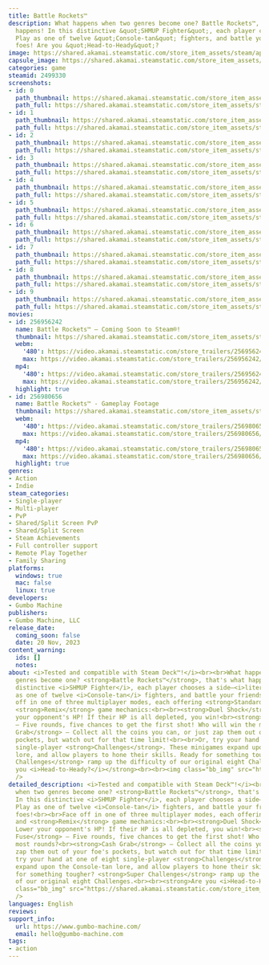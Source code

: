 ```yaml
---
title: Battle Rockets™
description: What happens when two genres become one? Battle Rockets™, that's what
  happens! In this distinctive &quot;SHMUP Fighter&quot;, each player chooses a side–literally!
  Play as one of twelve &quot;Console-tan&quot; fighters, and battle your friends...or
  foes! Are you &quot;Head-to-Heady&quot;?
image: https://shared.akamai.steamstatic.com/store_item_assets/steam/apps/2499330/header.jpg?t=1723958920
capsule_image: https://shared.akamai.steamstatic.com/store_item_assets/steam/apps/2499330/ac248cc6ef667f4978c8647a81e0dc58f220d668/capsule_231x87.jpg?t=1723958920
categories: game
steamid: 2499330
screenshots:
- id: 0
  path_thumbnail: https://shared.akamai.steamstatic.com/store_item_assets/steam/apps/2499330/ss_abf6d6552670e8050bb365f2ec6b5255f763d3a0.600x338.jpg?t=1723958920
  path_full: https://shared.akamai.steamstatic.com/store_item_assets/steam/apps/2499330/ss_abf6d6552670e8050bb365f2ec6b5255f763d3a0.1920x1080.jpg?t=1723958920
- id: 1
  path_thumbnail: https://shared.akamai.steamstatic.com/store_item_assets/steam/apps/2499330/ss_ae9898bceff146ce31b7664be7d849b7d8764c6a.600x338.jpg?t=1723958920
  path_full: https://shared.akamai.steamstatic.com/store_item_assets/steam/apps/2499330/ss_ae9898bceff146ce31b7664be7d849b7d8764c6a.1920x1080.jpg?t=1723958920
- id: 2
  path_thumbnail: https://shared.akamai.steamstatic.com/store_item_assets/steam/apps/2499330/ss_07ab3b0bebb08ffbb4e55f66cec3c62191fe84cb.600x338.jpg?t=1723958920
  path_full: https://shared.akamai.steamstatic.com/store_item_assets/steam/apps/2499330/ss_07ab3b0bebb08ffbb4e55f66cec3c62191fe84cb.1920x1080.jpg?t=1723958920
- id: 3
  path_thumbnail: https://shared.akamai.steamstatic.com/store_item_assets/steam/apps/2499330/ss_05297386715577cb751d22bcceb8c7072f0ba319.600x338.jpg?t=1723958920
  path_full: https://shared.akamai.steamstatic.com/store_item_assets/steam/apps/2499330/ss_05297386715577cb751d22bcceb8c7072f0ba319.1920x1080.jpg?t=1723958920
- id: 4
  path_thumbnail: https://shared.akamai.steamstatic.com/store_item_assets/steam/apps/2499330/ss_cc6794f306453a940d05964057fb0138b311731a.600x338.jpg?t=1723958920
  path_full: https://shared.akamai.steamstatic.com/store_item_assets/steam/apps/2499330/ss_cc6794f306453a940d05964057fb0138b311731a.1920x1080.jpg?t=1723958920
- id: 5
  path_thumbnail: https://shared.akamai.steamstatic.com/store_item_assets/steam/apps/2499330/ss_b16120309e1f6450240709039bf987f780895cbd.600x338.jpg?t=1723958920
  path_full: https://shared.akamai.steamstatic.com/store_item_assets/steam/apps/2499330/ss_b16120309e1f6450240709039bf987f780895cbd.1920x1080.jpg?t=1723958920
- id: 6
  path_thumbnail: https://shared.akamai.steamstatic.com/store_item_assets/steam/apps/2499330/ss_4b01898bd76ebc451fea3c3cad3051ff1bb81ee8.600x338.jpg?t=1723958920
  path_full: https://shared.akamai.steamstatic.com/store_item_assets/steam/apps/2499330/ss_4b01898bd76ebc451fea3c3cad3051ff1bb81ee8.1920x1080.jpg?t=1723958920
- id: 7
  path_thumbnail: https://shared.akamai.steamstatic.com/store_item_assets/steam/apps/2499330/ss_e507ffc9c74ae0b3f51e0fb66dcf84d590aab6ea.600x338.jpg?t=1723958920
  path_full: https://shared.akamai.steamstatic.com/store_item_assets/steam/apps/2499330/ss_e507ffc9c74ae0b3f51e0fb66dcf84d590aab6ea.1920x1080.jpg?t=1723958920
- id: 8
  path_thumbnail: https://shared.akamai.steamstatic.com/store_item_assets/steam/apps/2499330/ss_49770e00191986212bc2e469898df016db489abe.600x338.jpg?t=1723958920
  path_full: https://shared.akamai.steamstatic.com/store_item_assets/steam/apps/2499330/ss_49770e00191986212bc2e469898df016db489abe.1920x1080.jpg?t=1723958920
- id: 9
  path_thumbnail: https://shared.akamai.steamstatic.com/store_item_assets/steam/apps/2499330/ss_b9566472c39d818a9e05699a1392432d1989ae4a.600x338.jpg?t=1723958920
  path_full: https://shared.akamai.steamstatic.com/store_item_assets/steam/apps/2499330/ss_b9566472c39d818a9e05699a1392432d1989ae4a.1920x1080.jpg?t=1723958920
movies:
- id: 256956242
  name: Battle Rockets™ – Coming Soon to Steam®!
  thumbnail: https://shared.akamai.steamstatic.com/store_item_assets/steam/apps/256956242/movie.293x165.jpg?t=1689087057
  webm:
    '480': https://video.akamai.steamstatic.com/store_trailers/256956242/movie480_vp9.webm?t=1689087057
    max: https://video.akamai.steamstatic.com/store_trailers/256956242/movie_max_vp9.webm?t=1689087057
  mp4:
    '480': https://video.akamai.steamstatic.com/store_trailers/256956242/movie480.mp4?t=1689087057
    max: https://video.akamai.steamstatic.com/store_trailers/256956242/movie_max.mp4?t=1689087057
  highlight: true
- id: 256980656
  name: Battle Rockets™ - Gameplay Footage
  thumbnail: https://shared.akamai.steamstatic.com/store_item_assets/steam/apps/256980656/movie.293x165.jpg?t=1699402982
  webm:
    '480': https://video.akamai.steamstatic.com/store_trailers/256980656/movie480_vp9.webm?t=1699402982
    max: https://video.akamai.steamstatic.com/store_trailers/256980656/movie_max_vp9.webm?t=1699402982
  mp4:
    '480': https://video.akamai.steamstatic.com/store_trailers/256980656/movie480.mp4?t=1699402982
    max: https://video.akamai.steamstatic.com/store_trailers/256980656/movie_max.mp4?t=1699402982
  highlight: true
genres:
- Action
- Indie
steam_categories:
- Single-player
- Multi-player
- PvP
- Shared/Split Screen PvP
- Shared/Split Screen
- Steam Achievements
- Full controller support
- Remote Play Together
- Family Sharing
platforms:
  windows: true
  mac: false
  linux: true
developers:
- Gumbo Machine
publishers:
- Gumbo Machine, LLC
release_date:
  coming_soon: false
  date: 20 Nov, 2023
content_warning:
  ids: []
  notes:
about: <i>Tested and compatible with Steam Deck™!</i><br><br>What happens when two
  genres become one? <strong>Battle Rockets™</strong>, that's what happens! In this
  distinctive <i>SHMUP Fighter</i>, each player chooses a side–<i>literally!</i> Play
  as one of twelve <i>Console-tan</i> fighters, and battle your friends...or foes!<br><br>Face
  off in one of three multiplayer modes, each offering <strong>Standard</strong> and
  <strong>Remix</strong> game mechanics:<br><br><strong>Duel Shock</strong> – Lower
  your opponent's HP! If their HP is all depleted, you win!<br><strong>Short Fuse</strong>
  – Five rounds, five chances to get the first shot! Who will win the most rounds?<br><strong>Cash
  Grab</strong> – Collect all the coins you can, or just zap them out of your foe's
  pockets, but watch out for that time limit!<br><br>Or, try your hand at one of eight
  single-player <strong>Challenges</strong>. These minigames expand upon the Console-tan
  lore, and allow players to hone their skills. Ready for something tougher? <strong>Super
  Challenges</strong> ramp up the difficulty of our original eight Challenges.<br><br><strong>Are
  you <i>Head-to-Heady?</i></strong><br><br><img class="bb_img" src="https://shared.akamai.steamstatic.com/store_item_assets/steam/apps/2499330/extras/BattleRockets_Steam_KeyArt_Small.png?t=1723958920"
  />
detailed_description: <i>Tested and compatible with Steam Deck™!</i><br><br>What happens
  when two genres become one? <strong>Battle Rockets™</strong>, that's what happens!
  In this distinctive <i>SHMUP Fighter</i>, each player chooses a side–<i>literally!</i>
  Play as one of twelve <i>Console-tan</i> fighters, and battle your friends...or
  foes!<br><br>Face off in one of three multiplayer modes, each offering <strong>Standard</strong>
  and <strong>Remix</strong> game mechanics:<br><br><strong>Duel Shock</strong> –
  Lower your opponent's HP! If their HP is all depleted, you win!<br><strong>Short
  Fuse</strong> – Five rounds, five chances to get the first shot! Who will win the
  most rounds?<br><strong>Cash Grab</strong> – Collect all the coins you can, or just
  zap them out of your foe's pockets, but watch out for that time limit!<br><br>Or,
  try your hand at one of eight single-player <strong>Challenges</strong>. These minigames
  expand upon the Console-tan lore, and allow players to hone their skills. Ready
  for something tougher? <strong>Super Challenges</strong> ramp up the difficulty
  of our original eight Challenges.<br><br><strong>Are you <i>Head-to-Heady?</i></strong><br><br><img
  class="bb_img" src="https://shared.akamai.steamstatic.com/store_item_assets/steam/apps/2499330/extras/BattleRockets_Steam_KeyArt_Small.png?t=1723958920"
  />
languages: English
reviews:
support_info:
  url: https://www.gumbo-machine.com/
  email: hello@gumbo-machine.com
tags:
- action
---
```

